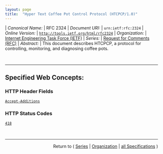```yaml
---
layout: page
title:  "Hyper Text Coffee Pot Control Protocol (HTCPCP/1.0)"
---
```


| *Canonical Name:* | RFC 2324
| *Document URI:* | `urn:ietf:rfc:2324`
| *Online Version:* | [`http://tools.ietf.org/html/rfc2324`](http://tools.ietf.org/html/rfc2324)
| *Organization:* | [Internet Engineering Task Force (IETF)](..  "List of specification series by this organization")
| *Series:* | [Request for Comments (RFC)](.  "List of specifications in this series")
| *Abstract:* | This document describes HTCPCP, a protocol for controlling, monitoring, and diagnosing coffee pots.

<br/>
<hr/>

## Specified Web Concepts:

### HTTP Header Fields

[`Accept-Additions`](/concepts/http-header/Accept-Additions "In HTTP, the &#34;Accept&#34; request-header field is used to specify media types which are acceptable for the response. However, in HTCPCP, the response may result in additional actions on the part of the automated pot. For this reason, HTCPCP adds a new header field, &#34;Accept-Additions&#34;.")

### HTTP Status Codes

[`418`](/concepts/http-status-code/418 "Any attempt to brew coffee with a teapot should result in the error code &#34;418 I'm a teapot&#34;. The resulting entity body MAY be short and stout.")



<br/>
<hr/>

<p style="text-align: right">Return to ( <a href="./">Series</a> | <a href="../">Organization</a> | <a href="../../">all Specifications</a> )</p>